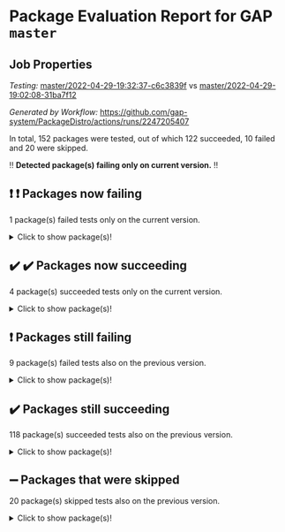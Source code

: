 # Package Evaluation Report for GAP `master`

## Job Properties

*Testing:* [master/2022-04-29-19:32:37-c6c3839f](https://github.com/gap-system/PackageDistro/blob/data/reports/master/2022-04-29-19:32:37-c6c3839f) vs [master/2022-04-29-19:02:08-31ba7f12](https://github.com/gap-system/PackageDistro/blob/data/reports/master/2022-04-29-19:02:08-31ba7f12)

*Generated by Workflow:* https://github.com/gap-system/PackageDistro/actions/runs/2247205407

In total, 152 packages were tested, out of which 122 succeeded, 10 failed and 20 were skipped.

:bangbang: **Detected package(s) failing only on current version.** :bangbang:

## :exclamation: :exclamation: Packages now failing

1 package(s) failed tests only on the current version.
<details> <summary>Click to show package(s)!</summary>

- hap 1.39 [(failure)](https://github.com/gap-system/PackageDistro/runs/6233779925?check_suite_focus=true) vs hap 1.39 [(skipped)](https://github.com/gap-system/PackageDistro/runs/6233495583?check_suite_focus=true) <br>
</details>

## :heavy_check_mark: :heavy_check_mark: Packages now succeeding

4 package(s) succeeded tests only on the current version.
<details> <summary>Click to show package(s)!</summary>

- primgrp 3.4.1 [(success)](https://github.com/gap-system/PackageDistro/runs/6233783198?check_suite_focus=true) vs primgrp 3.4.1 [(skipped)](https://github.com/gap-system/PackageDistro/runs/6233498511?check_suite_focus=true) <br>
- unitlib 4.1.0 [(success)](https://github.com/gap-system/PackageDistro/runs/6233785790?check_suite_focus=true) vs unitlib 4.1.0 [(skipped)](https://github.com/gap-system/PackageDistro/runs/6233500405?check_suite_focus=true) <br>
- xmod 2.88 [(success)](https://github.com/gap-system/PackageDistro/runs/6233786216?check_suite_focus=true) vs xmod 2.88 [(skipped)](https://github.com/gap-system/PackageDistro/runs/6233500747?check_suite_focus=true) <br>
- yangbaxter 0.10.0 [(success)](https://github.com/gap-system/PackageDistro/runs/6233786365?check_suite_focus=true) vs yangbaxter 0.9.0 [(failure)](https://github.com/gap-system/PackageDistro/runs/6233500874?check_suite_focus=true) <br>
</details>

## :exclamation: Packages still failing

9 package(s) failed tests also on the previous version.
<details><summary>Click to show package(s)!</summary>

- fining 1.4.1 [(failure)](https://github.com/gap-system/PackageDistro/runs/6233778632?check_suite_focus=true)
- francy 1.2.4 [(failure)](https://github.com/gap-system/PackageDistro/runs/6233779161?check_suite_focus=true)
- normalizinterface 1.3.2 [(failure)](https://github.com/gap-system/PackageDistro/runs/6233782417?check_suite_focus=true)
- packagemanager 1.2 [(failure)](https://github.com/gap-system/PackageDistro/runs/6233782809?check_suite_focus=true)
- rcwa 4.6.4 [(failure)](https://github.com/gap-system/PackageDistro/runs/6233783576?check_suite_focus=true)
- recog 1.3.2 [(failure)](https://github.com/gap-system/PackageDistro/runs/6233783709?check_suite_focus=true)
- semigroups 4.0.0 [(failure)](https://github.com/gap-system/PackageDistro/runs/6233784116?check_suite_focus=true)
- transgrp 3.6.1 [(failure)](https://github.com/gap-system/PackageDistro/runs/6233785590?check_suite_focus=true)
- ugaly 4.0.2 [(failure)](https://github.com/gap-system/PackageDistro/runs/6233785648?check_suite_focus=true)
</details>

## :heavy_check_mark: Packages still succeeding

118 package(s) succeeded tests also on the previous version.
<details><summary>Click to show package(s)!</summary>

- ace 5.4 [(success)](https://github.com/gap-system/PackageDistro/runs/6233775534?check_suite_focus=true)
- aclib 1.3.2 [(success)](https://github.com/gap-system/PackageDistro/runs/6233775591?check_suite_focus=true)
- agt 0.2 [(success)](https://github.com/gap-system/PackageDistro/runs/6233775665?check_suite_focus=true)
- alnuth 3.2.1 [(success)](https://github.com/gap-system/PackageDistro/runs/6233775723?check_suite_focus=true)
- anupq 3.2.6 [(success)](https://github.com/gap-system/PackageDistro/runs/6233775866?check_suite_focus=true)
- atlasrep 2.1.2 [(success)](https://github.com/gap-system/PackageDistro/runs/6233775924?check_suite_focus=true)
- autodoc 2022.03.10 [(success)](https://github.com/gap-system/PackageDistro/runs/6233776029?check_suite_focus=true)
- automata 1.15 [(success)](https://github.com/gap-system/PackageDistro/runs/6233776103?check_suite_focus=true)
- automgrp 1.3.2 [(success)](https://github.com/gap-system/PackageDistro/runs/6233776199?check_suite_focus=true)
- autpgrp 1.10.2 [(success)](https://github.com/gap-system/PackageDistro/runs/6233776274?check_suite_focus=true)
- cap 2022.04-06 [(success)](https://github.com/gap-system/PackageDistro/runs/6233776362?check_suite_focus=true)
- caratinterface 2.3.3 [(success)](https://github.com/gap-system/PackageDistro/runs/6233776426?check_suite_focus=true)
- cddinterface 2020.06.24 [(success)](https://github.com/gap-system/PackageDistro/runs/6233776495?check_suite_focus=true)
- circle 1.6.5 [(success)](https://github.com/gap-system/PackageDistro/runs/6233776627?check_suite_focus=true)
- cohomolo 1.6.10 [(success)](https://github.com/gap-system/PackageDistro/runs/6233776688?check_suite_focus=true)
- congruence 1.2.4 [(success)](https://github.com/gap-system/PackageDistro/runs/6233776755?check_suite_focus=true)
- corelg 1.56 [(success)](https://github.com/gap-system/PackageDistro/runs/6233776937?check_suite_focus=true)
- crime 1.6 [(success)](https://github.com/gap-system/PackageDistro/runs/6233777009?check_suite_focus=true)
- crisp 1.4.5 [(success)](https://github.com/gap-system/PackageDistro/runs/6233777076?check_suite_focus=true)
- crypting 0.10 [(success)](https://github.com/gap-system/PackageDistro/runs/6233777170?check_suite_focus=true)
- cryst 4.1.24 [(success)](https://github.com/gap-system/PackageDistro/runs/6233777236?check_suite_focus=true)
- crystcat 1.1.9 [(success)](https://github.com/gap-system/PackageDistro/runs/6233777304?check_suite_focus=true)
- ctbllib 1.3.4 [(success)](https://github.com/gap-system/PackageDistro/runs/6233777365?check_suite_focus=true)
- cubefree 1.19 [(success)](https://github.com/gap-system/PackageDistro/runs/6233777426?check_suite_focus=true)
- curlinterface 2.2.2 [(success)](https://github.com/gap-system/PackageDistro/runs/6233777496?check_suite_focus=true)
- cvec 2.7.5 [(success)](https://github.com/gap-system/PackageDistro/runs/6233777571?check_suite_focus=true)
- datastructures 0.2.7 [(success)](https://github.com/gap-system/PackageDistro/runs/6233777644?check_suite_focus=true)
- deepthought 1.0.5 [(success)](https://github.com/gap-system/PackageDistro/runs/6233777721?check_suite_focus=true)
- design 1.7 [(success)](https://github.com/gap-system/PackageDistro/runs/6233777846?check_suite_focus=true)
- difsets 2.3.1 [(success)](https://github.com/gap-system/PackageDistro/runs/6233777937?check_suite_focus=true)
- digraphs 1.5.2 [(success)](https://github.com/gap-system/PackageDistro/runs/6233778052?check_suite_focus=true)
- edim 1.3.5 [(success)](https://github.com/gap-system/PackageDistro/runs/6233778138?check_suite_focus=true)
- example 4.3.1 [(success)](https://github.com/gap-system/PackageDistro/runs/6233778257?check_suite_focus=true)
- factint 1.6.3 [(success)](https://github.com/gap-system/PackageDistro/runs/6233778362?check_suite_focus=true)
- ferret 1.0.7 [(success)](https://github.com/gap-system/PackageDistro/runs/6233778454?check_suite_focus=true)
- fga 1.4.0 [(success)](https://github.com/gap-system/PackageDistro/runs/6233778554?check_suite_focus=true)
- float 1.0.3 [(success)](https://github.com/gap-system/PackageDistro/runs/6233778711?check_suite_focus=true)
- format 1.4.3 [(success)](https://github.com/gap-system/PackageDistro/runs/6233778807?check_suite_focus=true)
- forms 1.2.7 [(success)](https://github.com/gap-system/PackageDistro/runs/6233778906?check_suite_focus=true)
- fplsa 1.2.5 [(success)](https://github.com/gap-system/PackageDistro/runs/6233778980?check_suite_focus=true)
- fr 2.4.8 [(success)](https://github.com/gap-system/PackageDistro/runs/6233779081?check_suite_focus=true)
- fwtree 1.3 [(success)](https://github.com/gap-system/PackageDistro/runs/6233779230?check_suite_focus=true)
- gbnp 1.0.5 [(success)](https://github.com/gap-system/PackageDistro/runs/6233779305?check_suite_focus=true)
- generalizedmorphismsforcap 2022.03-03 [(success)](https://github.com/gap-system/PackageDistro/runs/6233779367?check_suite_focus=true)
- genss 1.6.6 [(success)](https://github.com/gap-system/PackageDistro/runs/6233779423?check_suite_focus=true)
- gradedringforhomalg 2022.03-01 [(success)](https://github.com/gap-system/PackageDistro/runs/6233779487?check_suite_focus=true)
- grape 4.8.5 [(success)](https://github.com/gap-system/PackageDistro/runs/6233779560?check_suite_focus=true)
- groupoids 1.69 [(success)](https://github.com/gap-system/PackageDistro/runs/6233779626?check_suite_focus=true)
- grpconst 2.6.2 [(success)](https://github.com/gap-system/PackageDistro/runs/6233779710?check_suite_focus=true)
- guarana 0.96.3 [(success)](https://github.com/gap-system/PackageDistro/runs/6233779783?check_suite_focus=true)
- guava 3.16 [(success)](https://github.com/gap-system/PackageDistro/runs/6233779831?check_suite_focus=true)
- hapcryst 0.1.14 [(success)](https://github.com/gap-system/PackageDistro/runs/6233779986?check_suite_focus=true)
- hecke 1.5.3 [(success)](https://github.com/gap-system/PackageDistro/runs/6233780051?check_suite_focus=true)
- help 3.5 [(success)](https://github.com/gap-system/PackageDistro/runs/6233780150?check_suite_focus=true)
- idrel 2.43 [(success)](https://github.com/gap-system/PackageDistro/runs/6233780233?check_suite_focus=true)
- images 1.3.1 [(success)](https://github.com/gap-system/PackageDistro/runs/6233780336?check_suite_focus=true)
- intpic 0.2.4 [(success)](https://github.com/gap-system/PackageDistro/runs/6233780433?check_suite_focus=true)
- io 4.7.2 [(success)](https://github.com/gap-system/PackageDistro/runs/6233780528?check_suite_focus=true)
- irredsol 1.4.3 [(success)](https://github.com/gap-system/PackageDistro/runs/6233780618?check_suite_focus=true)
- json 2.1.0 [(success)](https://github.com/gap-system/PackageDistro/runs/6233780709?check_suite_focus=true)
- jupyterkernel 1.4.1 [(success)](https://github.com/gap-system/PackageDistro/runs/6233780817?check_suite_focus=true)
- jupyterviz 1.5.1 [(success)](https://github.com/gap-system/PackageDistro/runs/6233780904?check_suite_focus=true)
- kan 1.34 [(success)](https://github.com/gap-system/PackageDistro/runs/6233780991?check_suite_focus=true)
- kbmag 1.5.9 [(success)](https://github.com/gap-system/PackageDistro/runs/6233781071?check_suite_focus=true)
- laguna 3.9.5 [(success)](https://github.com/gap-system/PackageDistro/runs/6233781139?check_suite_focus=true)
- liealgdb 2.2.1 [(success)](https://github.com/gap-system/PackageDistro/runs/6233781200?check_suite_focus=true)
- liepring 2.6 [(success)](https://github.com/gap-system/PackageDistro/runs/6233781271?check_suite_focus=true)
- liering 2.4.2 [(success)](https://github.com/gap-system/PackageDistro/runs/6233781346?check_suite_focus=true)
- linearalgebraforcap 2022.04-02 [(success)](https://github.com/gap-system/PackageDistro/runs/6233781415?check_suite_focus=true)
- loops 3.4.1 [(success)](https://github.com/gap-system/PackageDistro/runs/6233781494?check_suite_focus=true)
- lpres 1.0.3 [(success)](https://github.com/gap-system/PackageDistro/runs/6233781563?check_suite_focus=true)
- majoranaalgebras 1.4 [(success)](https://github.com/gap-system/PackageDistro/runs/6233781684?check_suite_focus=true)
- mapclass 1.4.5 [(success)](https://github.com/gap-system/PackageDistro/runs/6233781784?check_suite_focus=true)
- matgrp 0.64 [(success)](https://github.com/gap-system/PackageDistro/runs/6233781865?check_suite_focus=true)
- modisom 2.5.2 [(success)](https://github.com/gap-system/PackageDistro/runs/6233781923?check_suite_focus=true)
- modulepresentationsforcap 2022.03-02 [(success)](https://github.com/gap-system/PackageDistro/runs/6233781998?check_suite_focus=true)
- monoidalcategories 2022.04-04 [(success)](https://github.com/gap-system/PackageDistro/runs/6233782070?check_suite_focus=true)
- nconvex 2020.11-04 [(success)](https://github.com/gap-system/PackageDistro/runs/6233782145?check_suite_focus=true)
- nilmat 1.4.1 [(success)](https://github.com/gap-system/PackageDistro/runs/6233782252?check_suite_focus=true)
- nock 1.5 [(success)](https://github.com/gap-system/PackageDistro/runs/6233782328?check_suite_focus=true)
- nq 2.5.8 [(success)](https://github.com/gap-system/PackageDistro/runs/6233782486?check_suite_focus=true)
- numericalsgps 1.3.0 [(success)](https://github.com/gap-system/PackageDistro/runs/6233782576?check_suite_focus=true)
- openmath 11.5.1 [(success)](https://github.com/gap-system/PackageDistro/runs/6233782631?check_suite_focus=true)
- orb 4.8.4 [(success)](https://github.com/gap-system/PackageDistro/runs/6233782732?check_suite_focus=true)
- patternclass 2.4.2 [(success)](https://github.com/gap-system/PackageDistro/runs/6233782901?check_suite_focus=true)
- permut 2.0.4 [(success)](https://github.com/gap-system/PackageDistro/runs/6233782977?check_suite_focus=true)
- polenta 1.3.10 [(success)](https://github.com/gap-system/PackageDistro/runs/6233783068?check_suite_focus=true)
- polymaking 0.8.6 [(success)](https://github.com/gap-system/PackageDistro/runs/6233783135?check_suite_focus=true)
- profiling 2.5.0 [(success)](https://github.com/gap-system/PackageDistro/runs/6233783259?check_suite_focus=true)
- qpa 1.33 [(success)](https://github.com/gap-system/PackageDistro/runs/6233783327?check_suite_focus=true)
- quagroup 1.8.3 [(success)](https://github.com/gap-system/PackageDistro/runs/6233783393?check_suite_focus=true)
- radiroot 2.9 [(success)](https://github.com/gap-system/PackageDistro/runs/6233783469?check_suite_focus=true)
- rds 1.8 [(success)](https://github.com/gap-system/PackageDistro/runs/6233783643?check_suite_focus=true)
- repndecomp 1.2.1 [(success)](https://github.com/gap-system/PackageDistro/runs/6233783800?check_suite_focus=true)
- repsn 3.1.0 [(success)](https://github.com/gap-system/PackageDistro/runs/6233783880?check_suite_focus=true)
- resclasses 4.7.2 [(success)](https://github.com/gap-system/PackageDistro/runs/6233783927?check_suite_focus=true)
- scscp 2.3.1 [(success)](https://github.com/gap-system/PackageDistro/runs/6233784016?check_suite_focus=true)
- sglppow 2.2 [(success)](https://github.com/gap-system/PackageDistro/runs/6233784223?check_suite_focus=true)
- sgpviz 0.999.5 [(success)](https://github.com/gap-system/PackageDistro/runs/6233784293?check_suite_focus=true)
- simpcomp 2.1.14 [(success)](https://github.com/gap-system/PackageDistro/runs/6233784356?check_suite_focus=true)
- singular 2020.12.18 [(success)](https://github.com/gap-system/PackageDistro/runs/6233784442?check_suite_focus=true)
- sla 1.5.3 [(success)](https://github.com/gap-system/PackageDistro/runs/6233784583?check_suite_focus=true)
- smallgrp 1.5 [(success)](https://github.com/gap-system/PackageDistro/runs/6233784670?check_suite_focus=true)
- smallsemi 0.6.13 [(success)](https://github.com/gap-system/PackageDistro/runs/6233784793?check_suite_focus=true)
- sonata 2.9.4 [(success)](https://github.com/gap-system/PackageDistro/runs/6233784954?check_suite_focus=true)
- sophus 1.25 [(success)](https://github.com/gap-system/PackageDistro/runs/6233785044?check_suite_focus=true)
- spinsym 1.5.2 [(success)](https://github.com/gap-system/PackageDistro/runs/6233785160?check_suite_focus=true)
- symbcompcc 1.3.2 [(success)](https://github.com/gap-system/PackageDistro/runs/6233785274?check_suite_focus=true)
- thelma 1.3 [(success)](https://github.com/gap-system/PackageDistro/runs/6233785390?check_suite_focus=true)
- tomlib 1.2.9 [(success)](https://github.com/gap-system/PackageDistro/runs/6233785455?check_suite_focus=true)
- toric 1.9.5 [(success)](https://github.com/gap-system/PackageDistro/runs/6233785528?check_suite_focus=true)
- unipot 1.5 [(success)](https://github.com/gap-system/PackageDistro/runs/6233785707?check_suite_focus=true)
- utils 0.72 [(success)](https://github.com/gap-system/PackageDistro/runs/6233785876?check_suite_focus=true)
- uuid 0.7 [(success)](https://github.com/gap-system/PackageDistro/runs/6233785958?check_suite_focus=true)
- walrus 0.9991 [(success)](https://github.com/gap-system/PackageDistro/runs/6233786008?check_suite_focus=true)
- wedderga 4.10.2 [(success)](https://github.com/gap-system/PackageDistro/runs/6233786130?check_suite_focus=true)
- xmodalg 1.22 [(success)](https://github.com/gap-system/PackageDistro/runs/6233786281?check_suite_focus=true)
- zeromqinterface 0.13 [(success)](https://github.com/gap-system/PackageDistro/runs/6233786431?check_suite_focus=true)
</details>

## :heavy_minus_sign: Packages that were skipped

20 package(s) skipped tests also on the previous version.
<details><summary>Click to show package(s)!</summary>

- 4ti2interface 2022.03-01 [(skipped)](https://github.com/gap-system/PackageDistro/runs/6233675614?check_suite_focus=true)
- browse 1.8.14 [(skipped)](https://github.com/gap-system/PackageDistro/runs/6233675614?check_suite_focus=true)
- examplesforhomalg 2022.03-01 [(skipped)](https://github.com/gap-system/PackageDistro/runs/6233675614?check_suite_focus=true)
- gapdoc 1.6.5 [(skipped)](https://github.com/gap-system/PackageDistro/runs/6233675614?check_suite_focus=true)
- gauss 2022.03-01 [(skipped)](https://github.com/gap-system/PackageDistro/runs/6233675614?check_suite_focus=true)
- gaussforhomalg 2022.03-01 [(skipped)](https://github.com/gap-system/PackageDistro/runs/6233675614?check_suite_focus=true)
- gradedmodules 2022.03-01 [(skipped)](https://github.com/gap-system/PackageDistro/runs/6233675614?check_suite_focus=true)
- homalg 2022.03-01 [(skipped)](https://github.com/gap-system/PackageDistro/runs/6233675614?check_suite_focus=true)
- homalgtocas 2022.03-01 [(skipped)](https://github.com/gap-system/PackageDistro/runs/6233675614?check_suite_focus=true)
- io_forhomalg 2022.03-01 [(skipped)](https://github.com/gap-system/PackageDistro/runs/6233675614?check_suite_focus=true)
- itc 1.5.1 [(skipped)](https://github.com/gap-system/PackageDistro/runs/6233675614?check_suite_focus=true)
- localizeringforhomalg 2022.03-01 [(skipped)](https://github.com/gap-system/PackageDistro/runs/6233675614?check_suite_focus=true)
- matricesforhomalg 2022.04-01 [(skipped)](https://github.com/gap-system/PackageDistro/runs/6233675614?check_suite_focus=true)
- modules 2022.03-01 [(skipped)](https://github.com/gap-system/PackageDistro/runs/6233675614?check_suite_focus=true)
- polycyclic 2.16 [(skipped)](https://github.com/gap-system/PackageDistro/runs/6233675614?check_suite_focus=true)
- ringsforhomalg 2022.04-01 [(skipped)](https://github.com/gap-system/PackageDistro/runs/6233675614?check_suite_focus=true)
- sco 2022.03-01 [(skipped)](https://github.com/gap-system/PackageDistro/runs/6233675614?check_suite_focus=true)
- toolsforhomalg 2022.04-02 [(skipped)](https://github.com/gap-system/PackageDistro/runs/6233675614?check_suite_focus=true)
- toricvarieties 2022.03.23 [(skipped)](https://github.com/gap-system/PackageDistro/runs/6233675614?check_suite_focus=true)
- xgap 4.31 [(skipped)](https://github.com/gap-system/PackageDistro/runs/6233675614?check_suite_focus=true)
</details>

